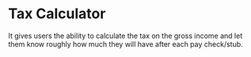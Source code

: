 # Tax Calculator

It gives users the ability to calculate the tax on the gross income and let them know roughly how much they will have after each pay check/stub.
